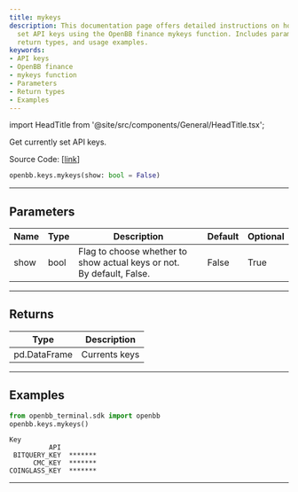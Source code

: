 ```yaml
---
title: mykeys
description: This documentation page offers detailed instructions on how to get currently
  set API keys using the OpenBB finance mykeys function. Includes parameter descriptions,
  return types, and usage examples.
keywords:
- API keys
- OpenBB finance
- mykeys function
- Parameters
- Return types
- Examples
---
```


import HeadTitle from '@site/src/components/General/HeadTitle.tsx';

<HeadTitle title="keys.mykeys - Reference | OpenBB SDK Docs" />

Get currently set API keys.

Source Code: [[link](https://github.com/OpenBB-finance/OpenBBTerminal/tree/main/openbb_terminal/keys_model.py#L207)]

```python wordwrap
openbb.keys.mykeys(show: bool = False)
```

---

## Parameters

| Name | Type | Description | Default | Optional |
| ---- | ---- | ----------- | ------- | -------- |
| show | bool | Flag to choose whether to show actual keys or not.<br/>By default, False. | False | True |


---

## Returns

| Type | Description |
| ---- | ----------- |
| pd.DataFrame | Currents keys |
---

## Examples

```python
from openbb_terminal.sdk import openbb
openbb.keys.mykeys()
```

```
Key
          API
 BITQUERY_KEY  *******
      CMC_KEY  *******
COINGLASS_KEY  *******
```
---

